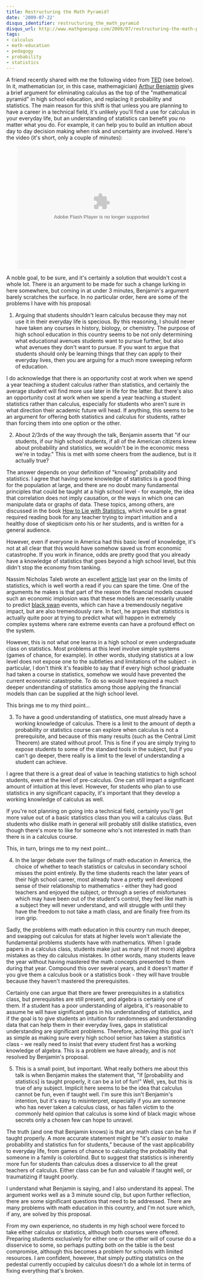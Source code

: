 ```yaml
---
title: Restructuring the Math Pyramid?
date: '2009-07-22'
disqus_identifier: restructuring_the_math_pyramid
disqus_url: http://www.mathgoespop.com/2009/07/restructuring-the-math-pyramid.html
tags:
- calculus
- math-education
- pedagogy
- probability
- statistics
---
```

A friend recently shared with me the following video from <a href="http://www.ted.com/">TED</a> (see below).  In it, mathematician (or, in this case, mathemagician) <a href="http://www.ted.com/speakers/arthur_benjamin.html">Arthur Benjamin</a> gives a brief argument for eliminating calculus as the top of the "mathematical pyramid" in high school education, and replacing it probability and statistics.  The main reason for this shift is that unless you are planning to have a career in a technical field, it's unlikely you'll find a use for calculus in your everyday life, but an understanding of statistics can benefit you no matter what you do.  For example, it can help you to build an intuition about day to day decision making when risk and uncertainty are involved.  Here's the video (it's short, only a couple of minutes):

<center><object height="326" width="446"><param name="movie" value="http://video.ted.com/assets/player/swf/EmbedPlayer.swf"><param name="allowFullScreen" value="true"><param name="wmode" value="transparent"><param name="bgColor" value="#ffffff"> <param name="flashvars" value="vu=http://video.ted.com/talks/embed/ArthurBenjamin_2009-embed_high.flv&amp;su=http://images.ted.com/images/ted/tedindex/embed-posters/ArthurBenjamin-2009.embed_thumbnail.jpg&amp;vw=432&amp;vh=240&amp;ap=0&amp;ti=587"><embed src="http://video.ted.com/assets/player/swf/EmbedPlayer.swf" pluginspace="http://www.macromedia.com/go/getflashplayer" type="application/x-shockwave-flash" wmode="transparent" bgcolor="#ffffff" allowfullscreen="true" flashvars="vu=http://video.ted.com/talks/embed/ArthurBenjamin_2009-embed_high.flv&amp;su=http://images.ted.com/images/ted/tedindex/embed-posters/ArthurBenjamin-2009.embed_thumbnail.jpg&amp;vw=432&amp;vh=240&amp;ap=0&amp;ti=587" height="326" width="446"></embed></object></center>

A noble goal, to be sure, and it's certainly a solution that wouldn't cost a whole lot.  There is an argument to be made for such a change lurking in here somewhere, but coming in at under 3 minutes, Benjamin's argument barely scratches the surface.  In no particular order, here are some of the problems I have with his proposal:

1) Arguing that students shouldn't learn calculus because they may not use it in their everyday life is specious.  By this reasoning, I should never have taken any courses in history, biology, or chemistry.  The purpose of high school education in this country seems to be not only determining what educational avenues students want to pursue further, but also what avenues they don't want to pursue.  If you want to argue that students should only be learning things that they can apply to their everyday lives, then you are arguing for a much more sweeping reform of education.

I do acknowledge that there is an opportunity cost at work when we spend a year teaching a student calculus rather than statistics, and certainly the average student will find more use later in life for the latter.  But there's also an opportunity cost at work when we spend a year teaching a student statistics rather than calculus, especially for students who aren't sure in what direction their academic future will head.  If anything, this seems to be an argument for offering both statistics and calculus for students, rather than forcing them into one option or the other.

2) About 2/3rds of the way through the talk, Benjamin asserts that "if our students, if our high school students, if all of the American citizens knew about probability and statistics, we wouldn't be in the economic mess we're in today."  This is met with some cheers from the audience, but is it actually true?

The answer depends on your definition of "knowing" probability and statistics.  I agree that having some knowledge of statistics is a good thing for the population at large, and there are no doubt many fundamental principles that could be taught at a high school level - for example, the idea that correlation does not imply causation, or the ways in which one can manipulate data or graphs of data.  These topics, among others, are discussed in the book <a href="http://www.amazon.com/How-Lie-Statistics-Darrell-Huff/dp/0393310728">How to Lie with Statistics</a>, which would be a great required reading book for any teacher trying to impart intuition and a healthy dose of skepticism onto his or her students, and is written for a general audience.

However, even if everyone in America had this basic level of knowledge, it's not at all clear that this would have somehow saved us from economic catastrophe.  If you work in finance, odds are pretty good that you already have a knowledge of statistics that goes beyond a high school level, but this didn't stop the economy from tanking.

Nassim Nicholas Taleb wrote an excellent <a href="http://www.edge.org/3rd_culture/taleb08/taleb08_index.html">article</a> last year on the limits of statistics, which is well worth a read if you can spare the time.  One of the arguments he makes is that part of the reason the financial models caused such an economic implosion was that these models are necessarily unable to predict <a href="http://en.wikipedia.org/wiki/Black_swan_theory">black swan</a> events, which can have a tremendously negative impact, but are also tremendously rare.  In fact, he argues that statistics is actually quite poor at trying to  predict what will happen in extremely complex systems where rare extreme events can have a profound effect on the system.

However, this is not what one learns in a high school or even undergraduate class on statistics.  Most problems at this level involve simple systems (games of chance, for example).  In other words, studying statistics at a low level does not expose one to the subtleties and limitations of the subject - in particular, I don't think it's feasible to say that if every high school graduate had taken a course in statistics, somehow we would have prevented the current economic catastrpohe.  To do so would have required a much deeper understanding of statistics among those applying the financial models than can be supplied at the high school level.

This brings me to my third point...

3) To have a good understanding of statistics, one must already have a working knowledge of calculus.  There is a limit to the amount of depth a probability or statistics course can explore when calculus is not a prerequisite, and because of this many results (such as the Central Limit Theorem) are stated without proof.  This is fine if you are simply trying to expose students to some of the standard tools in the subject, but if you can't go deeper, there really is a limit to the level of understanding a student can achieve.

I agree that there is a great deal of value in teaching statistics to high school students, even at the level of pre-calculus.  One can still impart a significant amount of intuition at this level.  However, for students who plan to use statistics in any significant capacity, it's important that they develop a working knowledge of calculus as well.

If you're not planning on going into a technical field, certainly you'll get more value out of a basic statistics class than you will a calculus class.  But students who dislike math in general will probably still dislike statistics, even though there's more to like for someone who's not interested in math than there is in a calculus course.

This, in turn, brings me to my next point...

4) In the larger debate over the failings of math education in America, the choice of whether to teach statistics or calculus in secondary school misses the point entirely.  By the time students reach the later years of their high school career, most already have a pretty well developed sense of their relationship to mathematics - either they had good teachers and enjoyed the subject, or through a series of misfortunes which may have been out of the student's control, they feel like math is a subject they will never understand, and will struggle with until they have the freedom to not take a math class, and are finally free from its iron grip.

Sadly, the problems with math education in this country run much deeper, and swapping out calculus for stats at higher levels won't alleviate the fundamental problems students have with mathematics.  When I grade papers in a calculus class, students make just as many (if not more) algebra mistakes as they do calculus mistakes.  In other words, many students leave the year without having mastered the math concepts presented to them during that year.  Compound this over several years, and it doesn't matter if you give them a calculus book or a statistics book - they will have trouble because they haven't mastered the prerequisites.

Certainly one can argue that there are fewer prerequisites in a statistics class, but prerequisites are still present, and algebra is certainly one of them.  If a student has a poor understanding of algebra, it's reasonable to assume he will have significant gaps in his understanding of statistics, and if the goal is to give students an intuition for randomness and understanding data that can help them in their everyday lives, gaps in statistical understanding are significant problems.  Therefore, achieving this goal isn't as simple as making sure every high school senior has taken a statistics class - we really need to insist that every student first has a working knowledge of algebra.  This is a problem we have already, and is not resolved by Benjamin's proposal.

5) This is a small point, but important.  What really bothers me about this talk is when Benjamin makes the statement that, "If [probability and statistics] is taught properly, it can be a lot of fun!"  Well, yes, but this is true of any subject.  Implicit here seems to be the idea that calculus cannot be fun, even if taught well.  I'm sure this isn't Benjamin's intention, but it's easy to misinterpret, especially if you are someone who has never taken a calculus class, or has fallen victim to the commonly held opinion that calculus is some kind of black magic whose secrets only a chosen few can hope to unravel.

The truth (and one that Benjamin knows) is that any math class can be fun if taught properly.  A more accurate statement might be "it's <em>easier</em> to make probability and statistics fun for students," because of the vast applicability to everyday life, from games of chance to calculating the probability that someone in a family is colorblind.  But to suggest that statistics is inherently more fun for students than calculus does a disservice to all the great teachers of calculus.  Either class can be fun and valuable if taught well, or traumatizing if taught poorly.

I understand what Benjamin is saying, and I also understand its appeal.  The argument works well as a 3 minute sound clip, but upon further reflection, there are some significant questions that need to be addressed.  There are many problems with math education in this country, and I'm not sure which, if any, are solved by this proposal.

From my own experience, no students in my high school were forced to take either calculus or statistics, although both courses were offered.  Preparing students exclusively for either one or the other will of course do a disservice to some, so perhaps putting both on the table is the best compromise, although this becomes a problem for schools with limited resources.  I am confident, however, that simply putting statistics on the pedestal currently occupied by calculus doesn't do a whole lot in terms of fixing everything that's broken.